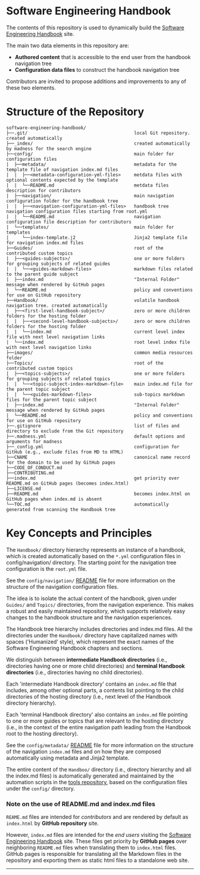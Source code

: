 # Software Engineering Handbook


The contents of this repository is used to dynamically build the [Software Engineering Handbook][1] 
site. 

The main two data elements in this repository are:

- **Authored content** that is accessible to the end user from the handbook navigation tree 
- **Configuration data files** to construct the handbook navigation tree

Contributors are invited to propose additions and improvements to any of these two elements.

# Structure of the Repository

```
software-engineering-handbook/
├──.git/                                        local Git repository. created automatically
├──_index/                                      created automatically by madness for the search engine
├──config/                                      main folder for configuration files
|  ├──metadata/                                 metadata for the template file of navigation index.md files
|  |  ├──<metadata-configuration-yml-files>     metdata files with optional contents expected by the template
|  |  └──README.md                              metdata files description for contributors
|  ├──navigation/                               main navigation configuration folder for the handbook tree
|  |  ├──<navigation-configuration-yml-files>   handbook tree navigation configuration files starting from root.yml
|  |  └──README.md                              navigation configuration file description for contributors
|  └──templates/                                main folder for templates
|     └──index-template.j2                      Jinja2 template file for navigation index.md files
├──Guides/                                      root of the contributed custom topics
|  ├──<guides-subjects>/                        one or more folders for grouping subjects of related guides
|  |  └──<guides-markdown-files>                markdown files related to the parent guide subject
|  ├──index.md                                  "Internal Folder" message when rendered by GitHub pages
|  └──README.md                                 policy and conventions for use on GitHub repository
├──Handbook/                                    volatile handbook navigation tree. created automatically
|  ├──<first-level-handbook-subject>/           zero or more children folders for the hosting folder
|  |  ├──<second-level-handbook-subjects>/      zero or more children folders for the hosting folder
|  |  └──index.md                               current level index file with next level navigation links
|  └──index.md                                  root level index file with next level navigation links
├──images/                                      common media resources folder
├──Topics/                                      root of the contributed custom topics
|  ├──<topics-subjects>/                        one or more folders for grouping subjects of related topics
|  |  └──<topic-subject-index-markdown-file>    main index.md file for the parent topic subject
|  |  └──<guides-markdown-files>                sub-topics markdown files for the parent topic subject
|  ├──index.md                                  "Internal Folder" message when rendered by GitHub pages
|  └──README.md                                 policy and conventions for use on GitHub repository
├──.gitignore                                   list of files and directory to exclude from the Git repository
├──.madness.yml                                 default options and arguments for madness
├──_config.yml                                  configuration for GitHub (e.g., exclude files from MD to HTML)
├──CNAME                                        canonical name record for the domain to be used by GitHub pages
├──CODE_OF_CONDUCT.md
├──CONTRIBUTING.md
├──index.md                                     get priority over README.md on GitHub pages (becomes index.html)
├──LICENSE.md
├──README.md                                    becomes index.html on GitHub pages when index.md is absent
└──TOC.md                                       automatically generated from scanning the Handbook tree
```

# Key Concepts and Principles

The `Handbook/` directory hierarchy represents an instance of a handbook, which is created 
automatically based on the `*.yml` configuration files in config/navigation/ directory. The starting
point for the navigation tree configuration is the `root.yml` file.

See the `config/navigation/` [README][2] file for more information on the structure of the navigation 
configuration files.

The idea is to isolate the actual content of the handbook, given under `Guides/` and `Topics/` 
directories, from the navigation experience. This makes a robust and easily maintained repository, 
which supports relatively easy changes to the handbook structure and the navigation experiences.

The Handbook tree hierarchy includes directories and index.md files. All the directories under
the `Handbook/` directory have capitalized names with spaces ('Humanized' style), which represent 
the exact names of the Software Engineering Handbook chapters and sections.

We distinguish between **intermediate Handbook directories** (i.e., directories having one or more 
child directories) and **terminal Handbook directories** (i.e., directories having no child 
directories).

Each 'intermediate Handbook directory' contains an `index.md` file that includes, among other 
optional parts, a contents list pointing to the child directories of the hosting directory (i.e., 
next level of the Handbook directory hierarchy).

Each 'terminal Handbook directory' also contains an `index.md` file pointing to one or more guides or 
topics that are relevant to the hosting directory (i.e., in the context of the entire navigation 
path leading from the Handbook root to the hosting directory).

See the `config/metadata/` [README][3] file for more information on the structure of the navigation 
`index.md` files and on how they are composed automatically using metadata and Jinja2 template.

The entire content of the `Handboo/` directory (i.e., directory hierarchy and all the index.md files)
is automatically generated and maintained by the automation scripts in the [tools repository][4],
based on the configuration files under the `config/` directory.

### Note on the use of README.md and index.md files

`REAME.md` files are intended for *contributors* and are rendered by default as `index.html` by 
**GitHub repository** site.

However, `index.md` files are intended for the *end users* visiting the 
[Software Engineering Handbook][1] site. These files get priority by **GitHub pages** over 
neighboring `README.md` files when translating them to `index.html` files. GitHub pages is responsible 
for translating all the Markdown files in the repository and exporting them as static html files to 
a standalone web site.

---

[1]: http://software-engineering-handbook.com/
[2]: /config/navigation/README.md
[3]: /config/metadata/README.md
[4]: https://github.com/uribench/software-engineering-handbook-tools

